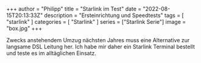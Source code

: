 +++
author = "Philipp"
title = "Starlink im Test"
date = "2022-08-15T20:13:33Z"
description = "Ersteinrichtung und Speedtests"
tags = [
    "starlink"
]
categories = [
    "Starlink"
]
series = ["Starlink Serie"]
image = "box.jpg"
+++

Zwecks anstehendem Umzug nächsten Jahres muss eine Alternative zur langsame DSL Leitung her. Ich habe mir daher ein Starlink Terminal bestellt und teste es im alltäglichen Einsatz.

<!--more-->

